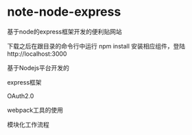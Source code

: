 # note-node-express
基于node的express框架开发的便利贴网站

下载之后在跟目录的命令行中运行 npm install 安装相应组件，登陆http://localhost:3000

基于Nodejs平台开发的

express框架

OAuth2.0

webpack工具的使用

模块化工作流程
